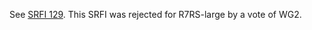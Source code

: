 See [SRFI 129](http://srfi.schemers.org/srfi-129/srfi-129.html).
This SRFI was rejected for R7RS-large by a vote of WG2.